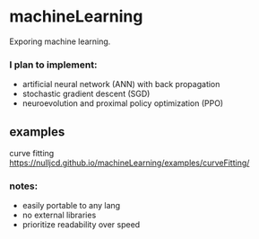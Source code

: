 # machineLearning
Exporing machine learning.

### I plan to implement:
- artificial neural network (ANN) with back propagation
- stochastic gradient descent (SGD)
- neuroevolution and proximal policy optimization (PPO)

## examples
curve fitting https://nulljcd.github.io/machineLearning/examples/curveFitting/

### notes:
- easily portable to any lang
- no external libraries
- prioritize readability over speed

